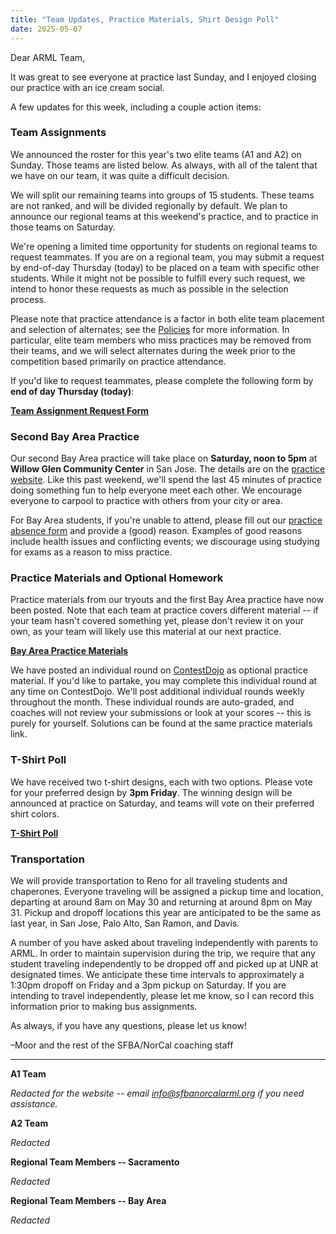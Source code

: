 ```yaml
---
title: "Team Updates, Practice Materials, Shirt Design Poll"
date: 2025-05-07
---
```


Dear ARML Team,

It was great to see everyone at practice last Sunday, and I enjoyed closing our
practice with an ice cream social.

A few updates for this week, including a couple action items:

### Team Assignments

We announced the roster for this year's two elite teams (A1 and A2) on Sunday.
Those teams are listed below. As always, with all of the talent that we have on
our team, it was quite a difficult decision.

We will split our remaining teams into groups of 15 students. These
teams are not ranked, and will be divided regionally by default. We plan to
announce our regional teams at this weekend's practice, and to practice in those
teams on Saturday.

We're opening a limited time opportunity for students on regional teams to
request teammates. If you are on a regional team, you may submit a request by
end-of-day Thursday (today) to be placed on a team with specific other students.
While it might not be possible to fulfill every such request, we intend to honor
these requests as much as possible in the selection process.

Please note that practice attendance is a factor in both elite team placement
and selection of alternates; see the [Policies](/policies/) for more
information. In particular, elite team members who miss practices may be removed
from their teams, and we will select alternates during the week prior to the
competition based primarily on practice attendance.

If you'd like to request teammates, please complete the following form by **end
of day Thursday (today)**: 

[**Team Assignment Request Form**](https://forms.gle/x7C3KbBMohNK2wBz5)

### Second Bay Area Practice

Our second Bay Area practice will take place on **Saturday, noon to 5pm** at
**Willow Glen Community Center** in San Jose.
The details are on the [practice website](/practices/#schedule).
Like this past weekend, we'll spend the last 45 minutes
of practice doing something fun to help everyone meet each other.
We encourage everyone to carpool to practice with others from your city or area.

For Bay Area students, if you're unable to attend, please fill out our [practice
absence form](https://forms.gle/KXM5Sh6rF5qNfAxW6) and provide a (good) reason.
Examples of good reasons include health issues and conflicting events; we
discourage using studying for exams as a reason to miss practice.

### Practice Materials and Optional Homework

Practice materials from our tryouts and the first Bay Area practice have now
been posted. Note that each team at practice covers different material -- if
your team hasn't covered something yet, please don't review it on your own, as
your team will likely use this material at our next practice.

[**Bay Area Practice
Materials**](https://docs.google.com/document/d/e/2PACX-1vQ610rlK653LvAPnvZBFaGchhmdgd-_EmSuTPa8_p9LJaqzmawrwTyzq4nxy_4Hs1PIwxYunBf9dqu_/pub)

We have posted an individual round on [ContestDojo](https://contestdojo.com/)
as optional practice material. If you'd like to partake, you may complete this
individual round at any time on ContestDojo. We'll post additional individual
rounds weekly throughout the month. These individual rounds are auto-graded, and
coaches will not review your submissions or look at your scores -- this is
purely for yourself. Solutions can be found at the same practice materials link.

### T-Shirt Poll

We have received two t-shirt designs, each with two options.
Please vote for your preferred design by **3pm Friday**. The winning
design will be announced at practice on Saturday, and teams will vote on their
preferred shirt colors.

[**T-Shirt Poll**](https://forms.gle/VAj1zwF7phsghRh29)

### Transportation

We will provide transportation to Reno for all traveling students and
chaperones. Everyone traveling will be assigned a pickup time
and location, departing at around 8am on May 30 and returning at around 8pm on
May 31. Pickup and dropoff locations this year are anticipated to be the same as
last year, in San Jose, Palo Alto, San Ramon, and Davis.

A number of you have asked about traveling independently with parents to ARML. 
In order to maintain supervision during the trip, we require that any student
traveling independently to be dropped off and picked up at UNR at designated
times. We anticipate these time intervals to approximately a 1:30pm dropoff
on Friday and a 3pm pickup on Saturday. If you are intending to travel
independently, please let me know, so I can record this information prior to
making bus assignments.


As always, if you have any questions, please let us know!

–Moor and the rest of the SFBA/NorCal coaching staff

---

**A1 Team**

*Redacted for the website -- email info@sfbanorcalarml.org if you need
assistance.*

**A2 Team**

*Redacted*

**Regional Team Members -- Sacramento**

*Redacted*

**Regional Team Members -- Bay Area**

*Redacted*
